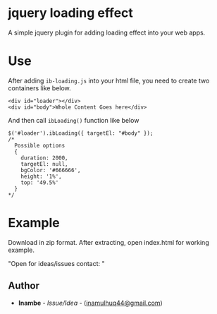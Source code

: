 # jquery loading effect

A simple jquery plugin for adding loading effect into your web apps.

# Use

After adding ``` ib-loading.js ``` into your html file, you need to create two containers like below.

```
<div id="loader"></div>
<div id="body">Whole Content Goes here</div>
```

And then call ``` ibLoading() ``` function like below

```
$('#loader').ibLoading({ targetEl: "#body" });
/*
  Possible options
  {
    duration: 2000,
    targetEl: null,
    bgColor: '#666666',
    height: '1%',
    top: '49.5%'
  }
*/
```

# Example

Download in zip format. After extracting, open index.html for working example.

"Open for ideas/issues contact: "
## Author

* **Inambe** - *Issue/Idea* - (inamulhuq44@gmail.com)
